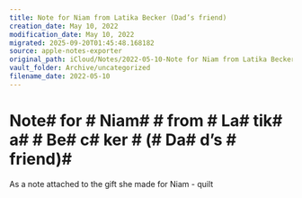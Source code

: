 ```yaml
---
title: Note for Niam from Latika Becker (Dad’s friend)
creation_date: May 10, 2022
modification_date: May 10, 2022
migrated: 2025-09-20T01:45:48.168182
source: apple-notes-exporter
original_path: iCloud/Notes/2022-05-10-Note for Niam from Latika Becker (Dad’s friend).md
vault_folder: Archive/uncategorized
filename_date: 2022-05-10
---
```



# Note#  for # Niam#  # from # La# tik# a#  # Be# c# ker # (# Da# d’s # friend)# 

As a note attached to the gift she made for Niam - quilt

